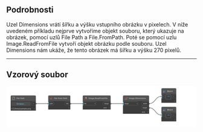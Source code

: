 ## Podrobnosti
Uzel Dimensions vrátí šířku a výšku vstupního obrázku v pixelech. V níže uvedeném příkladu nejprve vytvoříme objekt souboru, který ukazuje na obrázek, pomocí uzlů File Path a File.FromPath. Poté se pomocí uzlu Image.ReadFromFile vytvoří objekt obrázku podle souboru. Uzel Dimensions nám ukáže, že tento obrázek má šířku a výšku 270 pixelů.
___
## Vzorový soubor

![Dimensions](./DSCore.IO.Image.Dimensions_img.jpg)

